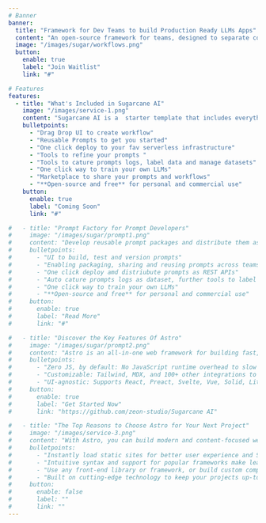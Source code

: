 ```yaml
---
# Banner
banner:
  title: "Framework for Dev Teams to build Production Ready LLMs Apps"
  content: "An open-source framework for teams, designed to separate concerns among various roles such as data scientists, prompt developers, and app developers. It enables the creation of workflow apps, prompt management, and fine-tuning of large language models (LLMs)"
  image: "/images/sugar/workflows.png"
  button:
    enable: true
    label: "Join Waitlist"
    link: "#"

# Features
features:
  - title: "What's Included in Sugarcane AI"
    image: "/images/service-1.png"
    content: "Sugarcane AI is a  starter template that includes everything you need to get started with you LLM powered Workflow App. What's Included in Sugarcane AI"
    bulletpoints:
      - "Drag Drop UI to create workflow"
      - "Reusable Prompts to get you started"
      - "One click deploy to your fav serverless infrastructure"
      - "Tools to refine your prompts "
      - "Tools to cature prompts logs, label data and manage datasets"
      - "One click way to train your own LLMs"
      - "Marketplace to share your prompts and workflows"
      - "**Open-source and free** for personal and commercial use"
    button:
      enable: true
      label: "Coming Soon"
      link: "#"

#   - title: "Prompt Factory for Prompt Developers"
#     image: "/images/sugar/prompt1.png"
#     content: "Develop reusable prompt packages and distribute them as APIs for application developers"
#     bulletpoints:
#       - "UI to build, test and version prompts"
#       - "Enabling packaging, sharing and reusing prompts across teams"
#       - "One click deploy amd distriubute prompts as REST APIs"
#       - "Auto cature prompts logs as dataset, further tools to label and refine dataset"
#       - "One click way to train your own LLMs"
#       - "**Open-source and free** for personal and commercial use"
#     button:
#       enable: true
#       label: "Read More"
#       link: "#"

#   - title: "Discover the Key Features Of Astro"
#     image: "/images/sugar/prompt2.png"
#     content: "Astro is an all-in-one web framework for building fast, content-focused websites. It offers a range of exciting features for developers and website creators. Some of the key features are:"
#     bulletpoints:
#       - "Zero JS, by default: No JavaScript runtime overhead to slow you down."
#       - "Customizable: Tailwind, MDX, and 100+ other integrations to choose from."
#       - "UI-agnostic: Supports React, Preact, Svelte, Vue, Solid, Lit and more."
#     button:
#       enable: true
#       label: "Get Started Now"
#       link: "https://github.com/zeon-studio/Sugarcane AI"

#   - title: "The Top Reasons to Choose Astro for Your Next Project"
#     image: "/images/service-3.png"
#     content: "With Astro, you can build modern and content-focused websites without sacrificing performance or ease of use."
#     bulletpoints:
#       - "Instantly load static sites for better user experience and SEO."
#       - "Intuitive syntax and support for popular frameworks make learning and using Astro a breeze."
#       - "Use any front-end library or framework, or build custom components, for any project size."
#       - "Built on cutting-edge technology to keep your projects up-to-date with the latest web standards."
#     button:
#       enable: false
#       label: ""
#       link: ""
---
```


